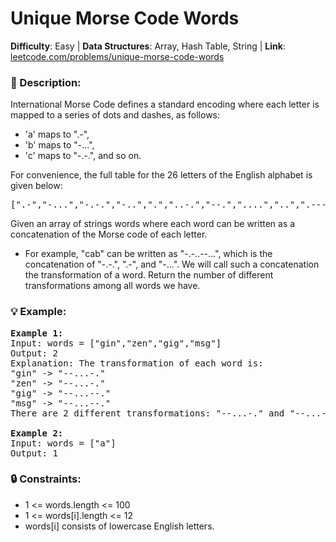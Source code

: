 # Unique Morse Code Words
**Difficulty**: Easy | **Data Structures**: Array, Hash Table, String | **Link**: [leetcode.com/problems/unique-morse-code-words](https://leetcode.com/problems/unique-morse-code-words)

### **:page_facing_up: Description**:

International Morse Code defines a standard encoding where each letter is mapped to a series of dots and dashes, as follows:

- 'a' maps to ".-",
- 'b' maps to "-...",
- 'c' maps to "-.-.", and so on.

For convenience, the full table for the 26 letters of the English alphabet is given below:
<pre>
[".-","-...","-.-.","-..",".","..-.","--.","....","..",".---","-.-",".-..","--","-.","---",".--.","--.-",".-.","...","-","..-","...-",".--","-..-","-.--","--.."]
</pre>
Given an array of strings words where each word can be written as a concatenation of the Morse code of each letter.

- For example, "cab" can be written as "-.-..--...", which is the concatenation of "-.-.", ".-", and "-...". We will call such a concatenation the transformation of a word.
Return the number of different transformations among all words we have.

### **:bulb: Example**:

<pre>
<strong>Example 1:</strong>
Input: words = ["gin","zen","gig","msg"]
Output: 2
Explanation: The transformation of each word is:
"gin" -> "--...-."
"zen" -> "--...-."
"gig" -> "--...--."
"msg" -> "--...--."
There are 2 different transformations: "--...-." and "--...--.".

<strong>Example 2:</strong>
Input: words = ["a"]
Output: 1
</pre>

### **:lock: Constraints**:

- 1 <= words.length <= 100
- 1 <= words[i].length <= 12
- words[i] consists of lowercase English letters.
